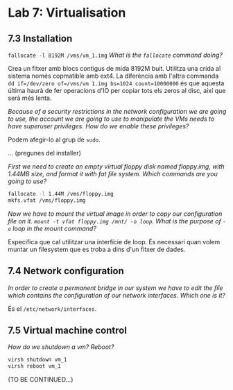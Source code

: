 # Lab 7: Virtualisation

## 7.3 Installation

`fallocate -l 8192M /vms/vm_1.img` *What is the `fallocate` command doing?*

Crea un fitxer amb blocs contigus de mida 8192M buit. Utilitza una crida al
sistema només copmatible amb ext4. La diferència amb l'altra commanda
`dd if=/dev/zero of=/vms/vm 1.img bs=1024 count=10000000` és que aquesta última
haurà de fer operacions d'IO per copiar tots els zeros al disc, així que serà
més lenta.

*Because of a security restrictions in the network configuration we are going
to use, the account we are going to use to manipulate the VMs needs to have
superuser privileges. How do we enable these privileges?*

Podem afegir-lo al grup de `sudo`.

... (pregunes del installer)

*First we need to create an empty virtual floppy disk named floppy.img, with
1.44MB size, and format it with fat file system. Which commands are you going
to use?*

```bash
fallocate -l 1.44M /vms/floppy.img
mkfs.vfat /vms/floppy.img
```

*Now we have to mount the virtual image in order to copy our configuration
file on it. `mount -t vfat floppy.img /mnt/ -o loop`. What is the purpose of
`-o` loop in the mount command?*

Especifica que cal utilitzar una interfície de loop. És necessari quan volem
muntar un filesystem que es troba a dins d'un fitxer de dades.

## 7.4 Network configuration

*In order to create a permanent bridge in our system we have to edit the file
which contains the configuration of our network interfaces. Which one is it?*

És el `/etc/network/interfaces`.

## 7.5 Virtual machine control

*How do we shutdown a vm? Reboot?*

```bash
virsh shutdown vm_1
virsh reboot vm_1
```

(TO BE CONTINUED...)
